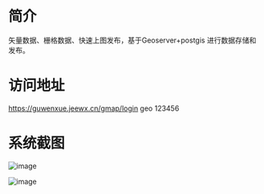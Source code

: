 # 简介
矢量数据、栅格数据、快速上图发布，基于Geoserver+postgis 进行数据存储和发布。

# 访问地址
https://guwenxue.jeewx.cn/gmap/login
geo
123456

# 系统截图
![image](https://github.com/user-attachments/assets/64396633-2965-4a04-9e85-e24dddd391d7)


![image](https://github.com/user-attachments/assets/fddfc245-5e0f-450b-bf33-e0a74961d451)
